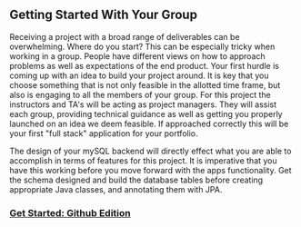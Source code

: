 ## Getting Started With Your Group

Receiving a project with a broad range of deliverables can be overwhelming. Where do you start? This can be especially tricky when working in a group. People have different views on how to approach problems as well as expectations of the end product. Your first hurdle is coming up with an idea to build your project around. It is key that you choose something that is not only feasible in the allotted time frame, but also is engaging to all the members of your group. For this project the instructors and TA's will be acting as project managers. They will assist each group, providing technical guidance as well as getting you properly launched on an idea we deem feasible. If approached correctly this will be your first "full stack" application for your portfolio.

The design of your mySQL backend will directly effect what you are able to accomplish in terms of features for this project. It is imperative that you have this working before you move forward with the apps functionality. Get the schema designed and build the database tables before creating appropriate Java classes, and annotating them with JPA.

### [Get Started: Github Edition](git_workflow.md)
